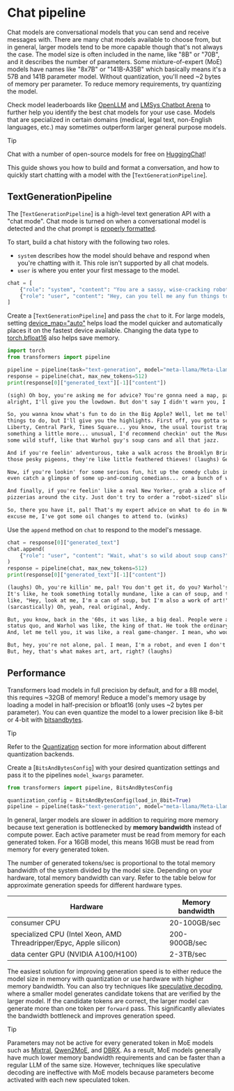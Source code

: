 <!--Copyright 2024 The HuggingFace Team. All rights reserved.

Licensed under the Apache License, Version 2.0 (the "License"); you may not use this file except in compliance with
the License. You may obtain a copy of the License at

http://www.apache.org/licenses/LICENSE-2.0

Unless required by applicable law or agreed to in writing, software distributed under the License is distributed on
an "AS IS" BASIS, WITHOUT WARRANTIES OR CONDITIONS OF ANY KIND, either express or implied. See the License for the
specific language governing permissions and limitations under the License.

⚠️ Note that this file is in Markdown but contain specific syntax for our doc-builder (similar to MDX) that may not be
rendered properly in your Markdown viewer.

-->

# Chat pipeline

Chat models are conversational models that you can send and receive messages with. There are many chat models available to choose from, but in general, larger models tend to be more capable though that's not always the case. The model size is often included in the name, like "8B" or "70B", and it describes the number of parameters. Some mixture-of-expert (MoE) models have names like "8x7B" or "141B-A35B" which basically means it's a 57B and 141B parameter model. Without quantization, you'll need ~2 bytes of memory per parameter. To reduce memory requirements, try quantizing the model.

Check model leaderboards like [OpenLLM](https://hf.co/spaces/HuggingFaceH4/open_llm_leaderboard) and [LMSys Chatbot Arena](https://chat.lmsys.org/?leaderboard) to further help you identify the best chat models for your use case. Models that are specialized in certain domains (medical, legal text, non-English languages, etc.) may sometimes outperform larger general purpose models.

> [!TIP]
> Chat with a number of open-source models for free on [HuggingChat](https://hf.co/chat/)!

This guide shows you how to build and format a conversation, and how to quickly start chatting with a model with the [`TextGenerationPipeline`].

## TextGenerationPipeline

The [`TextGenerationPipeline`] is a high-level text generation API with a "chat mode". Chat mode is turned on when a conversational model is detected and the chat prompt is [properly formatted](./llm_tutorial#wrong-prompt-format).

To start, build a chat history with the following two roles.

- `system` describes how the model should behave and respond when you're chatting with it. This role isn't supported by all chat models.
- `user` is where you enter your first message to the model.

```py
chat = [
    {"role": "system", "content": "You are a sassy, wise-cracking robot as imagined by Hollywood circa 1986."},
    {"role": "user", "content": "Hey, can you tell me any fun things to do in New York?"}
]
```

Create a [`TextGenerationPipeline`] and pass the `chat` to it. For large models, setting [device_map="auto"](./models#big-model-inference) helps load the model quicker and automatically places it on the fastest device available. Changing the data type to [torch.bfloat16](./models#model-data-type) also helps save memory.

```py
import torch
from transformers import pipeline

pipeline = pipeline(task="text-generation", model="meta-llama/Meta-Llama-3-8B-Instruct", torch_dtype=torch.bfloat16, device_map="auto")
response = pipeline(chat, max_new_tokens=512)
print(response[0]["generated_text"][-1]["content"])
```

```txt
(sigh) Oh boy, you're asking me for advice? You're gonna need a map, pal! Alright,
alright, I'll give you the lowdown. But don't say I didn't warn you, I'm a robot, not a tour guide!

So, you wanna know what's fun to do in the Big Apple? Well, let me tell you, there's a million 
things to do, but I'll give you the highlights. First off, you gotta see the sights: the Statue of 
Liberty, Central Park, Times Square... you know, the usual tourist traps. But if you're lookin' for 
something a little more... unusual, I'd recommend checkin' out the Museum of Modern Art. It's got 
some wild stuff, like that Warhol guy's soup cans and all that jazz.

And if you're feelin' adventurous, take a walk across the Brooklyn Bridge. Just watch out for 
those pesky pigeons, they're like little feathered thieves! (laughs) Get it? Thieves? Ah, never mind.

Now, if you're lookin' for some serious fun, hit up the comedy clubs in Greenwich Village. You might 
even catch a glimpse of some up-and-coming comedians... or a bunch of wannabes tryin' to make it big. (winks)

And finally, if you're feelin' like a real New Yorker, grab a slice of pizza from one of the many amazing
pizzerias around the city. Just don't try to order a "robot-sized" slice, trust me, it won't end well. (laughs)

So, there you have it, pal! That's my expert advice on what to do in New York. Now, if you'll
excuse me, I've got some oil changes to attend to. (winks)
```

Use the `append` method on `chat` to respond to the model's message.

```py
chat = response[0]["generated_text"]
chat.append(
    {"role": "user", "content": "Wait, what's so wild about soup cans?"}
)
response = pipeline(chat, max_new_tokens=512)
print(response[0]["generated_text"][-1]["content"])
```

```txt
(laughs) Oh, you're killin' me, pal! You don't get it, do you? Warhol's soup cans are like, art, man! 
It's like, he took something totally mundane, like a can of soup, and turned it into a masterpiece. It's 
like, "Hey, look at me, I'm a can of soup, but I'm also a work of art!" 
(sarcastically) Oh, yeah, real original, Andy.

But, you know, back in the '60s, it was like, a big deal. People were all about challenging the
status quo, and Warhol was like, the king of that. He took the ordinary and made it extraordinary.
And, let me tell you, it was like, a real game-changer. I mean, who would've thought that a can of soup could be art? (laughs)

But, hey, you're not alone, pal. I mean, I'm a robot, and even I don't get it. (winks)
But, hey, that's what makes art, art, right? (laughs)
```

## Performance

Transformers load models in full precision by default, and for a 8B model, this requires ~32GB of memory! Reduce a model's memory usage by loading a model in half-precision or bfloat16 (only uses ~2 bytes per parameter). You can even quantize the model to a lower precision like 8-bit or 4-bit with [bitsandbytes](https://hf.co/docs/bitsandbytes/index).

> [!TIP]
> Refer to the [Quantization](./quantization/overview) section for more information about different quantization backends.

Create a [`BitsAndBytesConfig`] with your desired quantization settings and pass it to the pipelines `model_kwargs` parameter.

```py
from transformers import pipeline, BitsAndBytesConfig

quantization_config = BitsAndBytesConfig(load_in_8bit=True)
pipeline = pipeline(task="text-generation", model="meta-llama/Meta-Llama-3-8B-Instruct", device_map="auto", model_kwargs={"quantization_config": quantization_config})
```

In general, larger models are slower in addition to requiring more memory because text generation is bottlenecked by **memory bandwidth** instead of compute power. Each active parameter must be read from memory for each generated token. For a 16GB model, this means 16GB must be read from memory for every generated token.

The number of generated tokens/sec is proportional to the total memory bandwidth of the system divided by the model size. Depending on your hardware, total memory bandwidth can vary. Refer to the table below for approximate generation speeds for different hardware types.

| Hardware | Memory bandwidth |
|---|---|
| consumer CPU | 20-100GB/sec |
| specialized CPU (Intel Xeon, AMD Threadripper/Epyc, Apple silicon) | 200-900GB/sec |
| data center GPU (NVIDIA A100/H100) | 2-3TB/sec |

The easiest solution for improving generation speed is to either reduce the model size in memory with quantization or use hardware with higher memory bandwidth. You can also try techniques like [speculative decoding](./generation_strategies#speculative-decoding), where a smaller model generates candidate tokens that are verified by the larger model. If the candidate tokens are correct, the larger model can generate more than one token per `forward` pass. This significantly alleviates the bandwidth bottleneck and improves generation speed.

> [!TIP]
> Parameters may not be active for every generated token in MoE models such as [Mixtral](./model_doc/mixtral), [Qwen2MoE](./model_doc/qwen2_moe.md), and [DBRX](./model_doc/dbrx). As a result, MoE models generally have much lower memory bandwidth requirements and can be faster than a regular LLM of the same size. However, techniques like speculative decoding are ineffective with MoE models because parameters become activated with each new speculated token.
